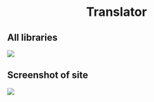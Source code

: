 <h1 align="center">Translator</h1>
<h2>All libraries</h2>
<img src=https://sun9-16.userapi.com/impg/4Md0kmaVLlGsGbN-8V9Gbyi68Uw1qD6kX5QBAQ/tsxyZaBc8D4.jpg?size=542x42&quality=96&sign=f32b21932708dfabafcd969fedf2c3d8&type=album>
<h2>Screenshot of site</h2>
<img src=https://sun9-35.userapi.com/impg/U7XmxHleitrR6TyBAfSrlj6mMbzjAQNy5rTNfA/QMVAIgxsKQ8.jpg?size=1134x433&quality=96&sign=5da663f4bbb8be27ed043a428838eaa2&type=album>

